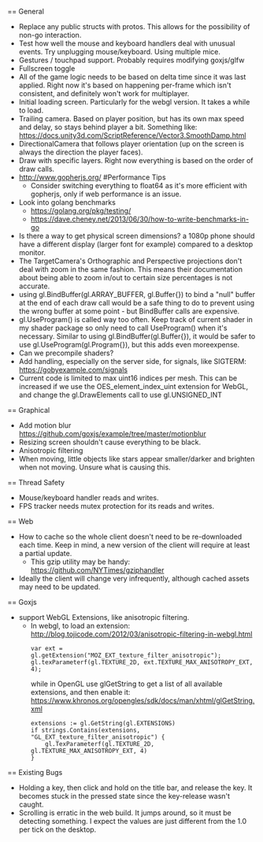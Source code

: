 == General
* Replace any public structs with protos. This allows for the possibility of non-go interaction.
* Test how well the mouse and keyboard handlers deal with unusual events. 
Try unplugging mouse/keyboard. Using multiple mice.
* Gestures / touchpad support. Probably requires modifying goxjs/glfw
* Fullscreen toggle
* All of the game logic needs to be based on delta time since it was last applied. Right now it's based on happening 
per-frame which isn't consistent, and definitely won't work for multiplayer.
* Initial loading screen. Particularly for the webgl version. It takes a while to load.
* Trailing camera. Based on player position, but has its own max speed and delay, so stays behind player a bit. 
Something like: https://docs.unity3d.com/ScriptReference/Vector3.SmoothDamp.html
* DirectionalCamera that follows player orientation (up on the screen is always the direction the player faces).
* Draw with specific layers. Right now everything is based on the order of draw calls.
* http://www.gopherjs.org/ #Performance Tips
  * Consider switching everything to float64 as it's more efficient with gopherjs, only if web performance is an issue.
* Look into golang benchmarks 
  * https://golang.org/pkg/testing/
  * https://dave.cheney.net/2013/06/30/how-to-write-benchmarks-in-go
* Is there a way to get physical screen dimensions? a 1080p phone should have a different display (larger font for 
example) compared to a desktop monitor.
* The TargetCamera's Orthographic and Perspective projections don't deal with zoom in the same fashion. This means
their documentation about being able to zoom in/out to certain size percentages is not accurate.
* using gl.BindBuffer(gl.ARRAY_BUFFER, gl.Buffer{}) to bind a "null" buffer at the end of each draw call would be a
safe thing to do to prevent using the wrong buffer at some point - but BindBuffer calls are expensive.
* gl.UseProgram() is called way too often. Keep track of current shader in my shader package so only need to call 
 UseProgram() when it's necessary. Similar to using gl.BindBuffer(gl.Buffer{}), it would be safer to use 
 gl.UseProgram(gl.Program{}), but this adds even moreexpense.
* Can we precompile shaders?
* Add handling, especially on the server side, for signals, like SIGTERM: https://gobyexample.com/signals
* Current code is limited to max uint16 indices per mesh. This can be increased if we use the OES_element_index_uint
 extension for WebGL, and change the gl.DrawElements call to use gl.UNSIGNED_INT

== Graphical
* Add motion blur https://github.com/goxjs/example/tree/master/motionblur
* Resizing screen shouldn't cause everything to be black.
* Anisotropic filtering
* When moving, little objects like stars appear smaller/darker and brighten when not moving. Unsure what is causing this.

== Thread Safety
* Mouse/keyboard handler reads and writes.
* FPS tracker needs mutex protection for its reads and writes.

== Web
* How to cache so the whole client doesn't need to be re-downloaded each time. Keep in mind, a new version of the client
will require at least a partial update.
  * This gzip utility may be handy: https://github.com/NYTimes/gziphandler
* Ideally the client will change very infrequently, although cached assets may need to be updated. 

== Goxjs
* support WebGL Extensions, like anisotropic filtering.
  * In webgl, to load an extension: http://blog.tojicode.com/2012/03/anisotropic-filtering-in-webgl.html
    ```
    var ext = gl.getExtension("MOZ_EXT_texture_filter_anisotropic");
    gl.texParameterf(gl.TEXTURE_2D, ext.TEXTURE_MAX_ANISOTROPY_EXT, 4);
    ```
    while in OpenGL use glGetString to get a list of all available extensions, and then enable it:
    https://www.khronos.org/opengles/sdk/docs/man/xhtml/glGetString.xml
    ```
 	extensions := gl.GetString(gl.EXTENSIONS)
 	if strings.Contains(extensions, "GL_EXT_texture_filter_anisotropic") {
 		gl.TexParameterf(gl.TEXTURE_2D, gl.TEXTURE_MAX_ANISOTROPY_EXT, 4)
 	}
    ```

== Existing Bugs
* Holding a key, then click and hold on the title bar, and release the key. It becomes stuck in the pressed state
since the key-release wasn't caught.
* Scrolling is erratic in the web build. It jumps around, so it must be detecting something. I expect the values
are just different from the 1.0 per tick on the desktop. 


